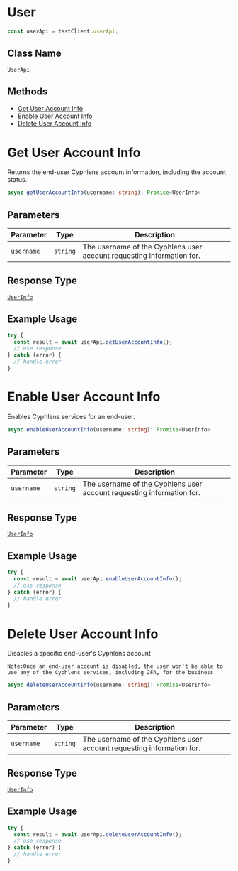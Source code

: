 # User

```ts
const userApi = testClient.userApi;
```

## Class Name

`UserApi`

## Methods

* [Get User Account Info](../../doc/api/user.md#get-user-account-info)
* [Enable User Account Info](../../doc/api/user.md#enable-user-account-info)
* [Delete User Account Info](../../doc/api/user.md#delete-user-account-info)


# Get User Account Info

Returns the end-user Cyphlens account information, including the account status.

```ts
async getUserAccountInfo(username: string): Promise<UserInfo>
```

## Parameters

| Parameter  | Type     | Description                                                           |
|------------|----------|-----------------------------------------------------------------------|
| `username` | `string` | The username of the Cyphlens user account requesting information for. |
## Response Type

[`UserInfo`](../../doc/models/user-info-response.md)

## Example Usage

```ts
try {
  const result = await userApi.getUserAccountInfo();
  // use response
} catch (error) {
  // handle error
}
```

# Enable User Account Info

Enables Cyphlens services for an end-user.

```ts
async enableUserAccountInfo(username: string): Promise<UserInfo>
```

## Parameters

| Parameter  | Type     | Description                                                           |
|------------|----------|-----------------------------------------------------------------------|
| `username` | `string` | The username of the Cyphlens user account requesting information for. |
## Response Type

[`UserInfo`](../../doc/models/user-info-response.md)

## Example Usage

```ts
try {
  const result = await userApi.enableUserAccountInfo();
  // use response
} catch (error) {
  // handle error
}
```

# Delete User Account Info

Disables a specific end-user's Cyphlens account

`Note:Once an end-user account is disabled, the user won't be able to use any of the Cyphlens services, including 2FA, for the business.`

```ts
async deleteUserAccountInfo(username: string): Promise<UserInfo>
```

## Parameters

| Parameter  | Type     | Description                                                           |
|------------|----------|-----------------------------------------------------------------------|
| `username` | `string` | The username of the Cyphlens user account requesting information for. |
## Response Type

[`UserInfo`](../../doc/models/user-info-response.md)

## Example Usage

```ts
try {
  const result = await userApi.deleteUserAccountInfo();
  // use response
} catch (error) {
  // handle error
}
```

